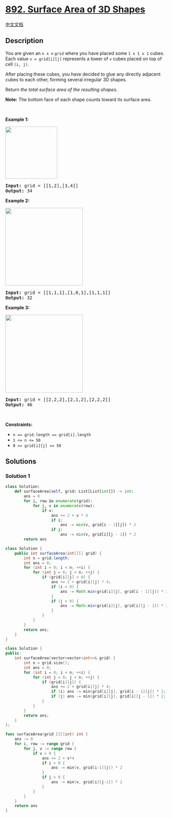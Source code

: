 # [892. Surface Area of 3D Shapes](https://leetcode.com/problems/surface-area-of-3d-shapes)

[中文文档](./solution/0800-0899/0892.Surface%20Area%20of%203D%20Shapes/README.md)

<!-- tags:Geometry,Array,Math,Matrix -->

## Description

<p>You are given an <code>n x n</code> <code>grid</code> where you have placed some <code>1 x 1 x 1</code> cubes. Each value <code>v = grid[i][j]</code> represents a tower of <code>v</code> cubes placed on top of cell <code>(i, j)</code>.</p>

<p>After placing these cubes, you have decided to glue any directly adjacent cubes to each other, forming several irregular 3D shapes.</p>

<p>Return <em>the total surface area of the resulting shapes</em>.</p>

<p><strong>Note:</strong> The bottom face of each shape counts toward its surface area.</p>

<p>&nbsp;</p>
<p><strong class="example">Example 1:</strong></p>
<img alt="" src="./images/tmp-grid2.jpg" style="width: 162px; height: 162px;" />
<pre>
<strong>Input:</strong> grid = [[1,2],[3,4]]
<strong>Output:</strong> 34
</pre>

<p><strong class="example">Example 2:</strong></p>
<img alt="" src="./images/tmp-grid4.jpg" style="width: 242px; height: 242px;" />
<pre>
<strong>Input:</strong> grid = [[1,1,1],[1,0,1],[1,1,1]]
<strong>Output:</strong> 32
</pre>

<p><strong class="example">Example 3:</strong></p>
<img alt="" src="./images/tmp-grid5.jpg" style="width: 242px; height: 242px;" />
<pre>
<strong>Input:</strong> grid = [[2,2,2],[2,1,2],[2,2,2]]
<strong>Output:</strong> 46
</pre>

<p>&nbsp;</p>
<p><strong>Constraints:</strong></p>

<ul>
	<li><code>n == grid.length == grid[i].length</code></li>
	<li><code>1 &lt;= n &lt;= 50</code></li>
	<li><code>0 &lt;= grid[i][j] &lt;= 50</code></li>
</ul>

## Solutions

### Solution 1

<!-- tabs:start -->

```python
class Solution:
    def surfaceArea(self, grid: List[List[int]]) -> int:
        ans = 0
        for i, row in enumerate(grid):
            for j, v in enumerate(row):
                if v:
                    ans += 2 + v * 4
                    if i:
                        ans -= min(v, grid[i - 1][j]) * 2
                    if j:
                        ans -= min(v, grid[i][j - 1]) * 2
        return ans
```

```java
class Solution {
    public int surfaceArea(int[][] grid) {
        int n = grid.length;
        int ans = 0;
        for (int i = 0; i < n; ++i) {
            for (int j = 0; j < n; ++j) {
                if (grid[i][j] > 0) {
                    ans += 2 + grid[i][j] * 4;
                    if (i > 0) {
                        ans -= Math.min(grid[i][j], grid[i - 1][j]) * 2;
                    }
                    if (j > 0) {
                        ans -= Math.min(grid[i][j], grid[i][j - 1]) * 2;
                    }
                }
            }
        }
        return ans;
    }
}
```

```cpp
class Solution {
public:
    int surfaceArea(vector<vector<int>>& grid) {
        int n = grid.size();
        int ans = 0;
        for (int i = 0; i < n; ++i) {
            for (int j = 0; j < n; ++j) {
                if (grid[i][j]) {
                    ans += 2 + grid[i][j] * 4;
                    if (i) ans -= min(grid[i][j], grid[i - 1][j]) * 2;
                    if (j) ans -= min(grid[i][j], grid[i][j - 1]) * 2;
                }
            }
        }
        return ans;
    }
};
```

```go
func surfaceArea(grid [][]int) int {
	ans := 0
	for i, row := range grid {
		for j, v := range row {
			if v > 0 {
				ans += 2 + v*4
				if i > 0 {
					ans -= min(v, grid[i-1][j]) * 2
				}
				if j > 0 {
					ans -= min(v, grid[i][j-1]) * 2
				}
			}
		}
	}
	return ans
}
```

<!-- tabs:end -->

<!-- end -->

